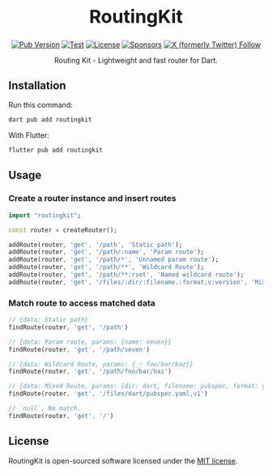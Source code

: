 <h1 align="center" style="font-size: 36px">RoutingKit</h1>

<p align="center">
  <a href="https://pub.dev/packages/routingkit"><img alt="Pub Version" src="https://img.shields.io/pub/v/routingkit?logo=dart"/></a>
  <a href="https://github.com/medz/routingkit/actions/workflows/test.yml"><img alt="Test" src="https://github.com/medz/routingkit/actions/workflows/test.yml/badge.svg?branch=main" /></a>
  <a href="https://github.com/medz/routingkit?tab=MIT-1-ov-file"><img alt="License" src="https://img.shields.io/github/license/medz/routingkit" /></a>
  <a href="https://github.com/sponsors/medz"><img alt="Sponsors" src="https://img.shields.io/github/sponsors/medz?logo=githubsponsors" /></a>
  <a href="https://twitter.com/shiweidu"><img alt="X (formerly Twitter) Follow" src="https://img.shields.io/twitter/follow/shiweidu" /></a>
</p>

<p align="center">
Routing Kit - Lightweight and fast router for Dart.
</p>

## Installation

Run this command:

```bash
dart pub add routingkit
```

With Flutter:

```bash
flutter pub add routingkit
```

## Usage

### Create a router instance and insert routes

```dart
import "routingkit";

const router = createRouter();

addRoute(router, 'get', '/path', 'Static path');
addRoute(router, 'get', '/path/:name', 'Param route');
addRoute(router, 'get', '/path/*', 'Unnamed param route');
addRoute(router, 'get', '/path/**', 'Wildcard Route');
addRoute(router, 'get', '/path/**:rset', 'Named wildcard route');
addRoute(router, 'get', '/files/:dir/:filename.:format,v:version', 'Mixed Route');
```

### Match route to access matched data

```dart
// {data: Static path}
findRoute(router, 'get', '/path')

// {data: Param route, params: {name: seven}}
findRoute(router, 'get', '/path/seven')

// {data: Wildcard Route, params: {_: foo/bar/baz}}
findRoute(router, 'get', '/path/foo/bar/baz')

// {data: Mixed Route, params: {dir: dart, filename: pubspec, format: yaml, version: 1}}
findRoute(router, 'get', '/files/dart/pubspec.yaml,v1')

// `null`, No match.
findRoute(router, 'get', '/')
```

## License

RoutingKit is open-sourced software licensed under the [MIT license](https://github.com/medz/routingkit?tab=MIT-1-ov-file).
